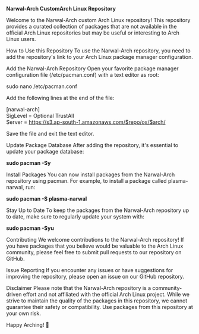 **Narwal-Arch CustomArch Linux Repository**


Welcome to the Narwal-Arch custom Arch Linux repository! This repository provides a curated collection of packages that are not available in the official Arch Linux repositories but may be useful or interesting to Arch Linux users.

How to Use this Repository
To use the Narwal-Arch repository, you need to add the repository's link to your Arch Linux package manager configuration.

Add the Narwal-Arch Repository
Open your favorite package manager configuration file (/etc/pacman.conf) with a text editor as root:

sudo nano /etc/pacman.conf


Add the following lines at the end of the file:

[narwal-arch]  
SigLevel = Optional TrustAll  
Server = https://s3.ap-south-1.amazonaws.com/$repo/os/$arch/


Save the file and exit the text editor.

Update Package Database
After adding the repository, it's essential to update your package database:

**sudo pacman -Sy**


Install Packages
You can now install packages from the Narwal-Arch repository using pacman. For example, to install a package called plasma-narwal, run:

**sudo pacman -S plasma-narwal**


Stay Up to Date
To keep the packages from the Narwal-Arch repository up to date, make sure to regularly update your system with:


**sudo pacman -Syu**


Contributing
We welcome contributions to the Narwal-Arch repository! If you have packages that you believe would be valuable to the Arch Linux community, please feel free to submit pull requests to our repository on GitHub.

Issue Reporting
If you encounter any issues or have suggestions for improving the repository, please open an issue on our GitHub repository.

Disclaimer
Please note that the Narwal-Arch repository is a community-driven effort and not affiliated with the official Arch Linux project. While we strive to maintain the quality of the packages in this repository, we cannot guarantee their safety or compatibility. Use packages from this repository at your own risk.

Happy Arching! 🐧
